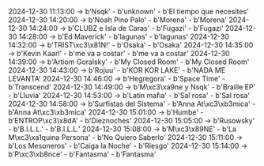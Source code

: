 2024-12-30 11:13:00 -> b'Nsqk' - b'unknown' - b'El tiempo que necesites'
2024-12-30 14:20:00 -> b'Noah Pino Palo' - b'Morena' - b'Morena'
2024-12-30 14:24:00 -> b'CLUBZ e Isla de Caras' - b'Fugazi' - b'Fugazi'
2024-12-30 14:28:00 -> b'Ed Maverick' - b'lagunas' - b'lagunas'
2024-12-30 14:32:00 -> b'TRIST\xc3\x81N!' - b'Osaka' - b'Osaka'
2024-12-30 14:35:00 -> b'Kevin Kaarl' - b'me va a costar' - b'me va a costar'
2024-12-30 14:39:00 -> b'Artiom Goralsky' - b'My Closed Room' - b'My Closed Room'
2024-12-30 14:43:00 -> b'Rojuu' - b'KOR KOR LAKE' - b'NADA ME LEVANTA'
2024-12-30 14:46:00 -> b'Hegregora' - b'Space Time' - b'Transcend'
2024-12-30 14:49:00 -> b'M\xc3\xa9ne y Nsqk' - b'Braille EP' - b'Lluvia'
2024-12-30 14:53:00 -> b'Latin mafia' - b'Sal rosa' - b'Sal rosa'
2024-12-30 14:58:00 -> b'Surfistas del Sistema' - b'Anna At\xc3\xb3mica' - b'Anna At\xc3\xb3mica'
2024-12-30 15:01:00 -> b'Humbe' - b'ENTROP\xc3\x8dA' - b'Dieznoches'
2024-12-30 15:05:00 -> b'Rusowsky' - b'B.I.L.L.' - b'B.I.L.L.'
2024-12-30 15:08:00 -> b'M\xc3\x89NE' - b'La M\xc3\xa1quina Persona' - b'No Quiero Saberlo'
2024-12-30 15:11:00 -> b'Los Mesoneros' - b'Caiga la Noche' - b'Riesgo'
2024-12-30 15:14:00 -> b'P\xc3\xb8nce' - b'Fantasma' - b'Fantasma'
